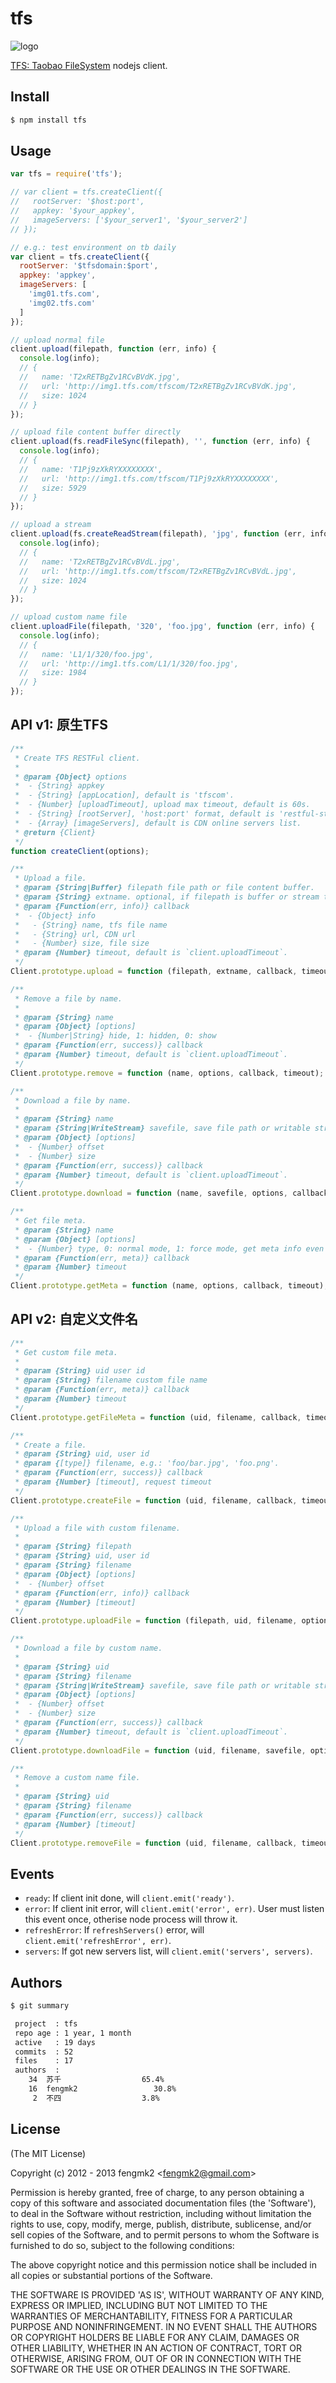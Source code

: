 tfs
=======

![logo](https://raw.github.com/fengmk2/tfs/master/logo.png)

[TFS: Taobao FileSystem](http://code.taobao.org/p/tfs/src/) nodejs client.

## Install

```bash
$ npm install tfs
```

## Usage

```js
var tfs = require('tfs');

// var client = tfs.createClient({
//   rootServer: '$host:port',
//   appkey: '$your_appkey',
//   imageServers: ['$your_server1', '$your_server2']
// });

// e.g.: test environment on tb daily
var client = tfs.createClient({
  rootServer: '$tfsdomain:$port',
  appkey: 'appkey',
  imageServers: [
    'img01.tfs.com',
    'img02.tfs.com'
  ]
});

// upload normal file
client.upload(filepath, function (err, info) {
  console.log(info);
  // {
  //   name: 'T2xRETBgZv1RCvBVdK.jpg',
  //   url: 'http://img1.tfs.com/tfscom/T2xRETBgZv1RCvBVdK.jpg',
  //   size: 1024
  // }
});

// upload file content buffer directly
client.upload(fs.readFileSync(filepath), '', function (err, info) {
  console.log(info);
  // {
  //   name: 'T1Pj9zXkRYXXXXXXXX',
  //   url: 'http://img1.tfs.com/tfscom/T1Pj9zXkRYXXXXXXXX',
  //   size: 5929
  // }
});

// upload a stream
client.upload(fs.createReadStream(filepath), 'jpg', function (err, info) {
  console.log(info);
  // {
  //   name: 'T2xRETBgZv1RCvBVdL.jpg',
  //   url: 'http://img1.tfs.com/tfscom/T2xRETBgZv1RCvBVdL.jpg',
  //   size: 1024
  // }
});

// upload custom name file
client.uploadFile(filepath, '320', 'foo.jpg', function (err, info) {
  console.log(info);
  // {
  //   name: 'L1/1/320/foo.jpg',
  //   url: 'http://img1.tfs.com/L1/1/320/foo.jpg',
  //   size: 1984
  // }
});
```

## API v1: 原生TFS

```js
/**
 * Create TFS RESTFul client.
 *
 * @param {Object} options
 *  - {String} appkey
 *  - {String} [appLocation], default is 'tfscom'.
 *  - {Number} [uploadTimeout], upload max timeout, default is 60s.
 *  - {String} [rootServer], 'host:port' format, default is 'restful-store.vip.tbsite.net:3800'.
 *  - {Array} [imageServers], default is CDN online servers list.
 * @return {Client}
 */
function createClient(options);

/**
 * Upload a file.
 * @param {String|Buffer} filepath file path or file content buffer.
 * @param {String} extname. optional, if filepath is buffer or stream type, use this extname.
 * @param {Function(err, info)} callback
 *  - {Object} info
 *   - {String} name, tfs file name
 *   - {String} url, CDN url
 *   - {Number} size, file size
 * @param {Number} timeout, default is `client.uploadTimeout`.
 */
Client.prototype.upload = function (filepath, extname, callback, timeout);

/**
 * Remove a file by name.
 *
 * @param {String} name
 * @param {Object} [options]
 *  - {Number|String} hide, 1: hidden, 0: show
 * @param {Function(err, success)} callback
 * @param {Number} timeout, default is `client.uploadTimeout`.
 */
Client.prototype.remove = function (name, options, callback, timeout);

/**
 * Download a file by name.
 *
 * @param {String} name
 * @param {String|WriteStream} savefile, save file path or writable stream.
 * @param {Object} [options]
 *  - {Number} offset
 *  - {Number} size
 * @param {Function(err, success)} callback
 * @param {Number} timeout, default is `client.uploadTimeout`.
 */
Client.prototype.download = function (name, savefile, options, callback, timeout);

/**
 * Get file meta.
 * @param {String} name
 * @param {Object} [options]
 *  - {Number} type, 0: normal mode, 1: force mode, get meta info even it was deleted.
 * @param {Function(err, meta)} callback
 * @param {Number} timeout
 */
Client.prototype.getMeta = function (name, options, callback, timeout);
```

## API v2: 自定义文件名

```js
/**
 * Get custom file meta.
 *
 * @param {String} uid user id
 * @param {String} filename custom file name
 * @param {Function(err, meta)} callback
 * @param {Number} timeout
 */
Client.prototype.getFileMeta = function (uid, filename, callback, timeout);

/**
 * Create a file.
 * @param {String} uid, user id
 * @param {[type]} filename, e.g.: 'foo/bar.jpg', 'foo.png'.
 * @param {Function(err, success)} callback
 * @param {Number} [timeout], request timeout
 */
Client.prototype.createFile = function (uid, filename, callback, timeout);

/**
 * Upload a file with custom filename.
 *
 * @param {String} filepath
 * @param {String} uid, user id
 * @param {String} filename
 * @param {Object} [options]
 *  - {Number} offset
 * @param {Function(err, info)} callback
 * @param {Number} [timeout]
 */
Client.prototype.uploadFile = function (filepath, uid, filename, options, callback, timeout);

/**
 * Download a file by custom name.
 *
 * @param {String} uid
 * @param {String} filename
 * @param {String|WriteStream} savefile, save file path or writable stream.
 * @param {Object} [options]
 *  - {Number} offset
 *  - {Number} size
 * @param {Function(err, success)} callback
 * @param {Number} timeout, default is `client.uploadTimeout`.
 */
Client.prototype.downloadFile = function (uid, filename, savefile, options, callback, timeout);

/**
 * Remove a custom name file.
 *
 * @param {String} uid
 * @param {String} filename
 * @param {Function(err, success)} callback
 * @param {Number} [timeout]
 */
Client.prototype.removeFile = function (uid, filename, callback, timeout);
```

## Events

* `ready`: If client init done, will `client.emit('ready')`.
* `error`: If client init error, will `client.emit('error', err)`. User must listen this event once, otherise node process will throw it.
* `refreshError`: If `refreshServers()` error, will `client.emit('refreshError', err)`.
* `servers`: If got new servers list, will `client.emit('servers', servers)`.

## Authors

```bash
$ git summary

 project  : tfs
 repo age : 1 year, 1 month
 active   : 19 days
 commits  : 52
 files    : 17
 authors  :
    34  苏千                  65.4%
    16  fengmk2                 30.8%
     2  不四                  3.8%
```

## License

(The MIT License)

Copyright (c) 2012 - 2013 fengmk2 &lt;fengmk2@gmail.com&gt;

Permission is hereby granted, free of charge, to any person obtaining
a copy of this software and associated documentation files (the
'Software'), to deal in the Software without restriction, including
without limitation the rights to use, copy, modify, merge, publish,
distribute, sublicense, and/or sell copies of the Software, and to
permit persons to whom the Software is furnished to do so, subject to
the following conditions:

The above copyright notice and this permission notice shall be
included in all copies or substantial portions of the Software.

THE SOFTWARE IS PROVIDED 'AS IS', WITHOUT WARRANTY OF ANY KIND,
EXPRESS OR IMPLIED, INCLUDING BUT NOT LIMITED TO THE WARRANTIES OF
MERCHANTABILITY, FITNESS FOR A PARTICULAR PURPOSE AND NONINFRINGEMENT.
IN NO EVENT SHALL THE AUTHORS OR COPYRIGHT HOLDERS BE LIABLE FOR ANY
CLAIM, DAMAGES OR OTHER LIABILITY, WHETHER IN AN ACTION OF CONTRACT,
TORT OR OTHERWISE, ARISING FROM, OUT OF OR IN CONNECTION WITH THE
SOFTWARE OR THE USE OR OTHER DEALINGS IN THE SOFTWARE.
